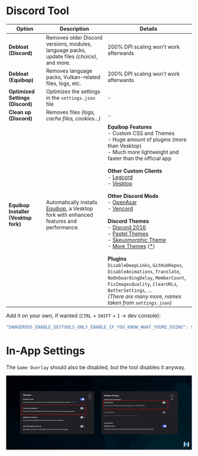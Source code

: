 ﻿# Discord Tool

| Option      |        Description     |      Details         |
| ------------------ | ------------------ | ------------------ |
| **Debloat (Discord)**                | Removes older Discord versions, modules, language packs, update files *(choice)*, and more.                                   | 200% DPI scaling won't work afterwards|
| **Debloat (Equibop)**                | Removes language packs, Vulkan-related files, logs, etc.                                                                      | 200% DPI scaling won't work afterwards|
| **Optimized Settings (Discord)**     | Optimizes the settings in the `settings.json` file                                                                            | -|
| **Clean up (Discord)**               | Removes files *(logs, cache files, cookies...)*| -|
| **Equibop Installer (Vesktop fork)** | Automatically installs [Equibop](https://github.com/Equicord/Equibop), a Vesktop fork with enhanced features and performance. | **Equibop Features**<br>- Custom CSS and Themes<br>- Huge amount of plugins (more than Vesktop)<br>- Much more lightweight and faster than the official app<br><br>**Other Custom Clients**<br>- [Legcord](https://github.com/Legcord/Legcord)<br>- [Vesktop](https://github.com/Vencord/Vesktop)<br><br>**Other Discord Mods**<br>- [OpenAsar](https://github.com/GooseMod/OpenAsar)<br>- [Vencord](https://github.com/Vendicated/Vencord)<br><br>**Discord Themes**<br>- [Discord 2016](https://github.com/XYZenix/DTM-16)<br>- [Pastel Themes](https://github.com/catppuccin/discord)<br>- [Skeuomorphic Theme](https://github.com/Marda33/SkeuoCord)<br>- [More Themes](https://betterdiscord.app/themes) ([*](https://github.com/search?q=Discord%20Themes&type=repositories))<br><br>**Plugins**<br>`DisableDeepLinks`, `GitHubRepos`, `DisableAnimations`, `Translate`, `NoOnboardingDelay`, `MemberCount`, `FixImagesQuality`, `ClearURLs`, `BetterSettings`, ...<br>*(There are many more, names taken from `settings.json`)* |

Add it on your own, if wanted (`CTRL` + `SHIFT` + `I` -> dev console):
```c
"DANGEROUS_ENABLE_DEVTOOLS_ONLY_ENABLE_IF_YOU_KNOW_WHAT_YOURE_DOING": true
```

# In-App Settings

The `Game Overlay` should also be disabled, but the tool disables it anyway.

![](https://github.com/5Noxi/app-tools/blob/main/discord/media/discord.png?raw=true)